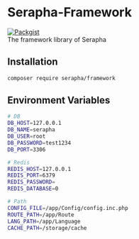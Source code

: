 # Serapha-Framework
[![Packgist](https://img.shields.io/packagist/v/serapha/framework.svg?style=flat-square)](https://packagist.org/packages/serapha/framework)  
The framework library of Serapha

## Installation
```bash
composer require serapha/framework
```

## Environment Variables
```bash
# DB
DB_HOST=127.0.0.1
DB_NAME=serapha
DB_USER=root
DB_PASSWORD=test1234
DB_PORT=3306

# Redis
REDIS_HOST=127.0.0.1
REDIS_PORT=6379
REDIS_PASSWORD=
REDIS_DATABASE=0

# Path
CONFIG_FILE=/app/Config/config.inc.php
ROUTE_PATH=/app/Route
LANG_PATH=/app/Language
CACHE_PATH=/storage/cache
```
